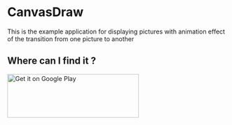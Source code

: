 # CanvasDraw
This is the example application for displaying pictures with animation effect of the transition from one picture to another

## Where can I find it ?
<a href="https://play.google.com/store/apps/details?id=com.anvob.canvasdraw">
   <img alt="Get it on Google Play" height="100" width="300"
        src="https://play.google.com/intl/en_us/badges/images/generic/en-play-badge.png" />
</a> 
